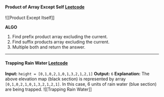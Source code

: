 #### Product of Array Except Self [Leetcode](https://leetcode.com/problems/product-of-array-except-self/)
![[Product Except Itself]]

**ALGO**
1. Find prefix product array excluding the current.
2. Find suffix products array excluding the current.
3. Multiple both and return the answer.

---

#### Trapping Rain Water [Leetcode](https://leetcode.com/problems/trapping-rain-water)
**Input:** `height = [0,1,0,2,1,0,1,3,2,1,2,1]`
**Output:** `6`
**Explanation:** The above elevation map (black section) is represented by array `[0,1,0,2,1,0,1,3,2,1,2,1]`. In this case, 6 units of rain water (blue section) are being trapped.
![[Trapping Rain Water]]